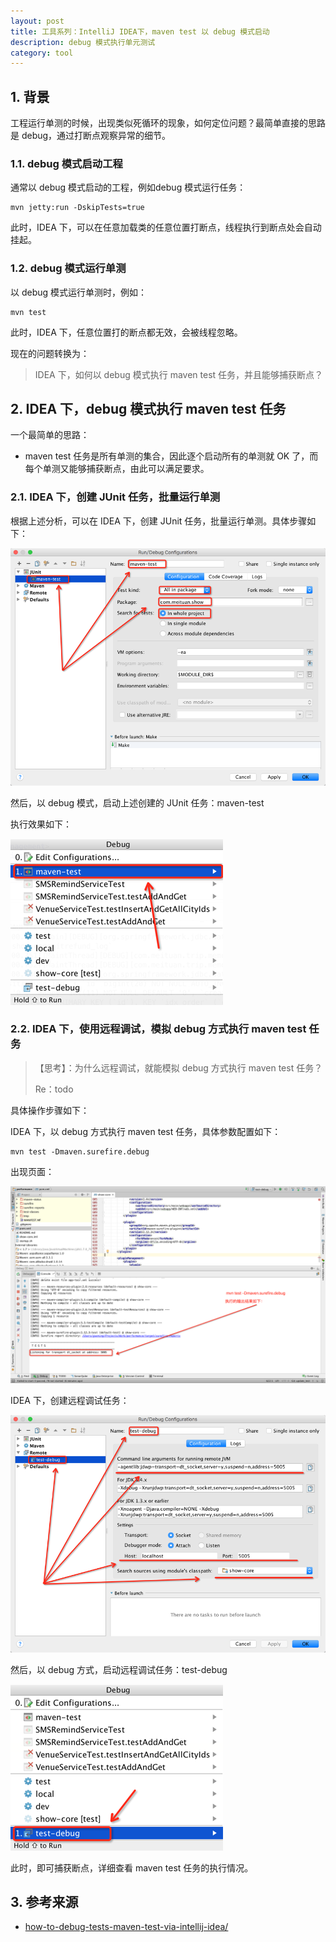```yaml
---
layout: post
title: 工具系列：IntelliJ IDEA下，maven test 以 debug 模式启动
description: debug 模式执行单元测试
category: tool 
---
```



## 1. 背景

工程运行单测的时候，出现类似死循环的现象，如何定位问题？最简单直接的思路是 debug，通过打断点观察异常的细节。

### 1.1. debug 模式启动工程

通常以 debug 模式启动的工程，例如debug 模式运行任务：

```
mvn jetty:run -DskipTests=true
```

此时，IDEA 下，可以在任意加载类的任意位置打断点，线程执行到断点处会自动挂起。

### 1.2. debug 模式运行单测

以 debug 模式运行单测时，例如：

```
mvn test
```

此时，IDEA 下，任意位置打的断点都无效，会被线程忽略。

现在的问题转换为：

> IDEA 下，如何以 debug 模式执行 maven test 任务，并且能够捕获断点？

## 2. IDEA 下，debug 模式执行 maven test 任务

一个最简单的思路：

* maven test 任务是所有单测的集合，因此逐个启动所有的单测就 OK 了，而每个单测又能够捕获断点，由此可以满足要求。

### 2.1. IDEA 下，创建 JUnit 任务，批量运行单测

根据上述分析，可以在 IDEA 下，创建 JUnit 任务，批量运行单测。具体步骤如下：

![](/images/tool-idea/junit-task-for-maven.png)

然后，以 debug 模式，启动上述创建的 JUnit 任务：maven-test

执行效果如下：

![](/images/tool-idea/junit-task-for-maven-debug-menu.png)

### 2.2. IDEA 下，使用远程调试，模拟 debug 方式执行 maven test 任务


> 【思考】：为什么远程调试，就能模拟 debug 方式执行 maven test 任务？
> 
> Re：todo


具体操作步骤如下：

IDEA 下，以 debug 方式执行 maven test 任务，具体参数配置如下：

```
mvn test -Dmaven.surefire.debug
```

出现页面：

![](/images/tool-idea/maven-debug-config.png)

IDEA 下，创建远程调试任务：

![](/images/tool-idea/maven-debug-config-remote.png)

然后，以 debug 方式，启动远程调试任务：test-debug

![](/images/tool-idea/maven-debug-config-remote-menu.png)

此时，即可捕获断点，详细查看 maven test 任务的执行情况。

## 3. 参考来源


* [how-to-debug-tests-maven-test-via-intellij-idea/](http://www.grygoriy.com/blog/2011/01/20/how-to-debug-tests-maven-test-via-intellij-idea/)











[NingG]:    http://ningg.github.com  "NingG"

